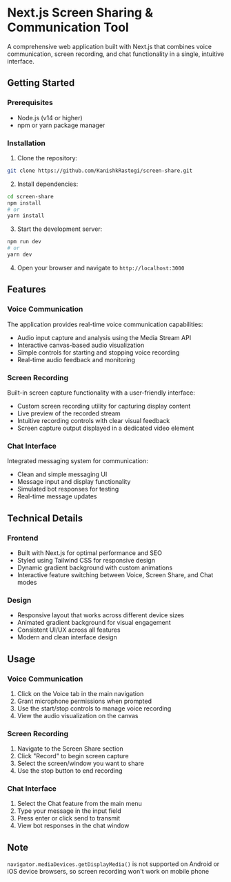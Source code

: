 # Next.js Screen Sharing & Communication Tool

A comprehensive web application built with Next.js that combines voice communication, screen recording, and chat functionality in a single, intuitive interface.

## Getting Started

### Prerequisites
- Node.js (v14 or higher)
- npm or yarn package manager

### Installation

1. Clone the repository:
```bash
git clone https://github.com/KanishkRastogi/screen-share.git
```

2. Install dependencies:
```bash
cd screen-share
npm install
# or
yarn install
```

3. Start the development server:
```bash
npm run dev
# or
yarn dev
```

4. Open your browser and navigate to `http://localhost:3000`



## Features

### Voice Communication
The application provides real-time voice communication capabilities:
- Audio input capture and analysis using the Media Stream API
- Interactive canvas-based audio visualization
- Simple controls for starting and stopping voice recording
- Real-time audio feedback and monitoring

### Screen Recording
Built-in screen capture functionality with a user-friendly interface:
- Custom screen recording utility for capturing display content
- Live preview of the recorded stream
- Intuitive recording controls with clear visual feedback
- Screen capture output displayed in a dedicated video element

### Chat Interface
Integrated messaging system for communication:
- Clean and simple messaging UI
- Message input and display functionality
- Simulated bot responses for testing
- Real-time message updates

## Technical Details

### Frontend
- Built with Next.js for optimal performance and SEO
- Styled using Tailwind CSS for responsive design
- Dynamic gradient background with custom animations
- Interactive feature switching between Voice, Screen Share, and Chat modes

### Design
- Responsive layout that works across different device sizes
- Animated gradient background for visual engagement
- Consistent UI/UX across all features
- Modern and clean interface design



## Usage

### Voice Communication
1. Click on the Voice tab in the main navigation
2. Grant microphone permissions when prompted
3. Use the start/stop controls to manage voice recording
4. View the audio visualization on the canvas

### Screen Recording
1. Navigate to the Screen Share section
2. Click "Record" to begin screen capture
3. Select the screen/window you want to share
4. Use the stop button to end recording

### Chat Interface
1. Select the Chat feature from the main menu
2. Type your message in the input field
3. Press enter or click send to transmit
4. View bot responses in the chat window


## Note
`navigator.mediaDevices.getDisplayMedia()` is not supported on Android or iOS device browsers, so screen recording won't work on mobile phone
